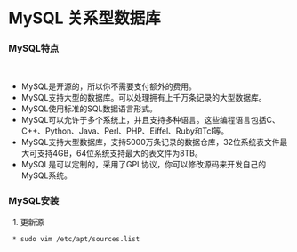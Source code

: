 # MySQL 关系型数据库
### MySQL特点   
   
   * MySQL是开源的，所以你不需要支付额外的费用。
   * MySQL支持大型的数据库。可以处理拥有上千万条记录的大型数据库。
   * MySQL使用标准的SQL数据语言形式。
   * MySQL可以允许于多个系统上，并且支持多种语言。这些编程语言包括C、C++、Python、Java、Perl、PHP、Eiffel、Ruby和Tcl等。
   * MySQL支持大型数据库，支持5000万条记录的数据仓库，32位系统表文件最大可支持4GB，64位系统支持最大的表文件为8TB。
   * MySQL是可以定制的，采用了GPL协议，你可以修改源码来开发自己的MySQL系统。
   


### MySQL安装

  1. 更新源
   
     * sudo vim /etc/apt/sources.list


   

